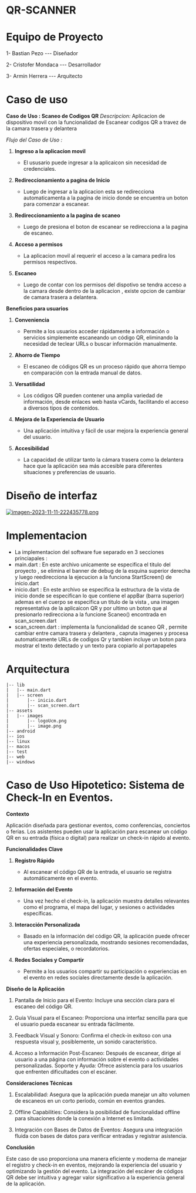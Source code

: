 # QR-SCANNER
# Equipo de Proyecto 

1- Bastian Pezo --- Diseñador

2- Cristofer Mondaca --- Desarrollador 

3- Armin Herrera --- Arquitecto

# Caso de uso
**Caso de Uso : Scaneo de Codigos QR**
*Descripcion:* Aplicacion de dispositivo movil con la funcionalidad de Escanear codigos QR a travez de la camara trasera y delantera

*Flujo del Caso de Uso :*

1. **Ingreso a la aplicacion movil**
    - El ususario puede ingresar a la aplicaicon sin necesidad de credenciales.

2. **Redireccionamiento a pagina de Inicio**
    - Luego de ingresar a la aplicacion esta se redirecciona automaticamenta a la pagina de inicio donde se encuentra un boton para comenzar a escanear.

3. **Redireccionamiento a la pagina de scaneo**
    - Luego de presiona el boton de escanear se redirecciona a la pagina de escaneo.

4. **Acceso a permisos**
    - La aplicacion movil al requerir el acceso a la camara pedira los permisos respectivos.

5. **Escaneo**
    - Luego de contar con los permisos del dispotivo se tendra acceso a la camara desde dentro de la aplicacion , existe opcion de cambiar de camara trasera a delantera.

**Beneficios para usuarios**

1. **Conveniencia**
   - Permite a los usuarios acceder rápidamente a información o servicios simplemente escaneando un código QR, eliminando la necesidad de teclear URLs o buscar información manualmente.

2. **Ahorro de Tiempo**
   - El escaneo de códigos QR es un proceso rápido que ahorra tiempo en comparación con la entrada manual de datos.

3. **Versatilidad**
   - Los códigos QR pueden contener una amplia variedad de información, desde enlaces web hasta vCards, facilitando el acceso a diversos tipos de contenidos.

4. **Mejora de la Experiencia de Usuario**
   - Una aplicación intuitiva y fácil de usar mejora la experiencia general del usuario.

5. **Accesibilidad**
    - La capacidad de utilizar tanto la cámara trasera como la delantera hace que la aplicación sea más accesible para diferentes situaciones y preferencias de usuario.
  
# Diseño de interfaz

[![imagen-2023-11-11-222435778.png](https://i.postimg.cc/2yKVfg7t/imagen-2023-11-11-222435778.png)](https://postimg.cc/wRD6XfP5)

# Implementacion 
   - La implementacion del software fue separado en 3 secciones princiapales :
   - main.dart : En este archivo unicamente se especifica el titulo del proyecto , se elimina el banner de debug de la esquina superior derecha y luego reedirecciona la ejecucion a la funciona StartScreen() de inicio.dart
   - inicio.dart : En este archivo se especifica la estructura de la vista de inicio donde se especifican lo que contiene el appBar (barra superior) ademas en el cuerpo se especifica un titulo de la vista , una imagen representativa de la aplicaicon QR y por ultimo un boton que al presionarlo redirecciona a la funcione Scaneo() encontrada en scan_screen.dart
   - scan_screen.dart : implementa la funcionalidad de scaneo QR , permite cambiar entre camara trasera y delantera , capruta imagenes y procesa automaticamente URLs de codigos Qr y tambien incluye un boton para mostrar el texto detectado y un texto para copiarlo al portapapeles
    



# Arquitectura 
```plaintext
|-- lib
|   |-- main.dart
|   |-- screen
|       |-- inicio.dart
|       |-- scan_screen.dart
|-- assets
|   |-- images
|       |-- logoUcm.png
|       |-- image.png
|-- android
|-- ios
|-- linux
|-- macos
|-- test
|-- web
|-- windows
```
# Caso de Uso Hipotetico: Sistema de Check-In en Eventos.

**Contexto**

Aplicación diseñada para gestionar eventos, como conferencias, conciertos o ferias. Los asistentes pueden usar la aplicación para escanear un código QR en su entrada (física o digital) para realizar un check-in rápido al evento.

**Funcionalidades Clave**

1. **Registro Rápido** 
   - Al escanear el código QR de la entrada, el usuario se registra automáticamente en el evento.

2. **Información del Evento** 
   - Una vez hecho el check-in, la aplicación muestra detalles relevantes como el programa, el mapa del lugar, y sesiones o actividades específicas.

3. **Interacción Personalizada** 
   - Basado en la información del código QR, la aplicación puede ofrecer una experiencia personalizada, mostrando sesiones recomendadas, ofertas especiales, o recordatorios.

4. **Redes Sociales y Compartir**
   - Permite a los usuarios compartir su participación o experiencias en el evento en redes sociales directamente desde la aplicación.

**Diseño de la Aplicación**

1. Pantalla de Inicio para el Evento: Incluye una sección clara para el escaneo del código QR.

2. Guía Visual para el Escaneo: Proporciona una interfaz sencilla para que el usuario pueda escanear su entrada fácilmente.

3. Feedback Visual y Sonoro: Confirma el check-in exitoso con una respuesta visual y, posiblemente, un sonido característico.

4. Acceso a Información Post-Escaneo: Después de escanear, dirige al usuario a una página con información sobre el evento o actividades personalizadas.
Soporte y Ayuda: Ofrece asistencia para los usuarios que enfrenten dificultades con el escáner.

**Consideraciones Técnicas**

1. Escalabilidad: Asegura que la aplicación pueda manejar un alto volumen de escaneos en un corto período, común en eventos grandes.

2. Offline Capabilities: Considera la posibilidad de funcionalidad offline para situaciones donde la conexión a Internet es limitada.

3. Integración con Bases de Datos de Eventos: Asegura una integración fluida con bases de datos para verificar entradas y registrar asistencia.

**Conclusión**

Este caso de uso proporciona una manera eficiente y moderna de manejar el registro y check-in en eventos, mejorando la experiencia del usuario y optimizando la gestión del evento. La integración del escáner de códigos QR debe ser intuitiva y agregar valor significativo a la experiencia general de la aplicación.




